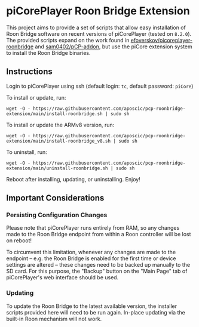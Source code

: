 # piCorePlayer Roon Bridge Extension

This project aims to provide a set of scripts that allow easy installation of Roon Bridge software on recent versions of piCorePlayer (tested on `8.2.0`).
The provided scripts expand on the work found in [efoverskov/picoreplayer-roonbridge](https://github.com/efoverskov/picoreplayer-roonbridge) and [sam0402/pCP-addon](https://github.com/sam0402/pCP-addon/tree/main/RoonBridge), but use the piCore extension system to install the Roon Bridge binaries.

## Instructions

Login to piCorePlayer using ssh (default login: `tc`, default password: `piCore`)

To install or update, run:

`wget -O - https://raw.githubusercontent.com/aposcic/pcp-roonbridge-extension/main/install-roonbridge.sh | sudo sh`

To install or update the ARMv8 version, run:

`wget -O - https://raw.githubusercontent.com/aposcic/pcp-roonbridge-extension/main/install-roonbridge_v8.sh | sudo sh`

To uninstall, run:

`wget -O - https://raw.githubusercontent.com/aposcic/pcp-roonbridge-extension/main/uninstall-roonbridge.sh | sudo sh`

Reboot after installing, updating, or uninstalling. Enjoy!

## Important Considerations

### Persisting Configuration Changes

Please note that piCorePlayer runs entirely from RAM, so any changes made to the Roon Bridge endpoint from within a Roon controller will be lost on reboot!

To circumvent this limitation, whenever any changes are made to the endpoint – e.g. the Roon Bridge is enabled for the first time or device settings are altered – these changes need to be backed up manually to the SD card. For this purpose, the "Backup" button on the "Main Page" tab of piCorePlayer's web interface should be used.

### Updating

To update the Roon Bridge to the latest available version, the installer scripts provided here will need to be run again. In-place updating via the built-in Roon mechanism will not work.
